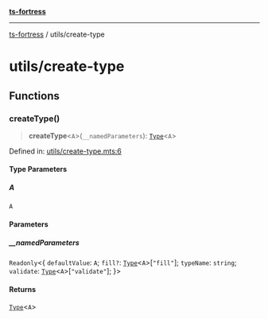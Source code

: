 [**ts-fortress**](../README.md)

---

[ts-fortress](../README.md) / utils/create-type

# utils/create-type

## Functions

### createType()

> **createType**\<`A`\>(`__namedParameters`): [`Type`](../type.md#type)\<`A`\>

Defined in: [utils/create-type.mts:6](https://github.com/noshiro-pf/ts-fortress/blob/main/src/utils/create-type.mts#L6)

#### Type Parameters

##### A

`A`

#### Parameters

##### \_\_namedParameters

`Readonly`\<\{ `defaultValue`: `A`; `fill?`: [`Type`](../type.md#type)\<`A`\>\[`"fill"`\]; `typeName`: `string`; `validate`: [`Type`](../type.md#type)\<`A`\>\[`"validate"`\]; \}\>

#### Returns

[`Type`](../type.md#type)\<`A`\>
